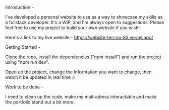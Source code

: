 
Introduction -

I've developed a personal website to use as a way to showcase my skills as a fullstack developer. It's a WIP, and I'm always open to suggestions. Please feel free to use my project to build your own website if you wish!

Here's a link to my live website - https://website-ten-nu-83.vercel.app/

Getting Started -

Clone the repo, install the dependencies ("npm install") and run the project using "npm run dev".

Open up the project, change the information you want to change, then watch it be updated in real time :)


Work to be done -

I need to clean up the code, make my mail-adress interactable and make the portfolio stand out a bit more.

